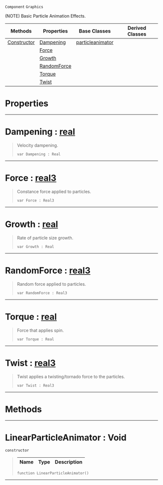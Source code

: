  `Component` `Graphics`



(NOTE) Basic Particle Animation Effects.

|Methods|Properties|Base Classes|Derived Classes|
|---|---|---|---|
|[Constructor](linearparticleanimator.md#linearparticleanimator-v)|[Dampening](linearparticleanimator.md#dampening-zilch-engine-do)|[particleanimator](particleanimator.md)| |
| |[Force](linearparticleanimator.md#force-zilch-engine-docume)| | |
| |[Growth](linearparticleanimator.md#growth-zilch-engine-docum)| | |
| |[RandomForce](linearparticleanimator.md#randomforce-zilch-engine)| | |
| |[Torque](linearparticleanimator.md#torque-zilch-engine-docum)| | |
| |[Twist](linearparticleanimator.md#twist-zilch-engine-docume)| | |


 #  Properties


---  
 #  Dampening : [real](../nada_base_types/real.md)

> Velocity dampening.
> ```TS:Nada
> var Dampening : Real


---  
 #  Force : [real3](../nada_base_types/real3.md)

> Constance force applied to particles.
> ```TS:Nada
> var Force : Real3


---  
 #  Growth : [real](../nada_base_types/real.md)

> Rate of particle size growth.
> ```TS:Nada
> var Growth : Real


---  
 #  RandomForce : [real3](../nada_base_types/real3.md)

> Random force applied to particles.
> ```TS:Nada
> var RandomForce : Real3


---  
 #  Torque : [real](../nada_base_types/real.md)

> Force that applies spin.
> ```TS:Nada
> var Torque : Real


---  
 #  Twist : [real3](../nada_base_types/real3.md)

> Twist applies a twisting/tornado force to the particles.
> ```TS:Nada
> var Twist : Real3


---  
 #  Methods


---  
 #  LinearParticleAnimator : Void

 `constructor`

> 
> |Name|Type|Description|
> |---|---|---|
> ```TS:Nada
> function LinearParticleAnimator()
> ``` 


---  
 

 